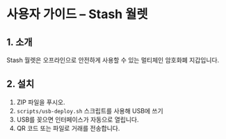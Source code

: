 # 사용자 가이드 – Stash 월렛

## 1. 소개
Stash 월렛은 오프라인으로 안전하게 사용할 수 있는 멀티체인 암호화폐 지갑입니다.

## 2. 설치
1. ZIP 파일을 푸시오.
2. `scripts/usb-deploy.sh` 스크립트를 사용해 USB에 쓰기
3. USB를 꽂으면 인터페이스가 자동으로 열립니다.
4. QR 코드 또는 파일로 거래를 전송합니다.